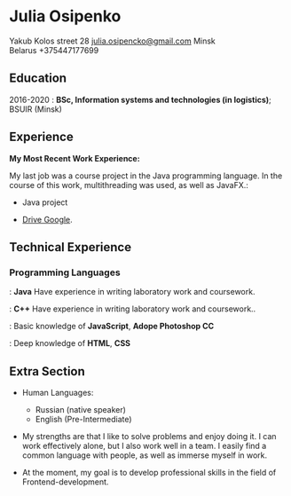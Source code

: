 # Julia Osipenko

Yakub Kolos street 28          julia.osipencko@gmail.com
Minsk                         
Belarus                        +375447177699

## Education

2016-2020
:   **BSc, Information systems and technologies (in logistics)**; 
    BSUIR (Minsk)

## Experience

**My Most Recent Work Experience:**

My last job was a course project in the Java programming language.
In the course of this work, multithreading was used, as well as JavaFX.:

* Java project

* [Drive Google](https://drive.google.com/open?id=1nwtJVgtDHTHhvAxN8J5HYi5KtIezVyb9). 

## Technical Experience

### Programming Languages
:   **Java** Have experience in writing laboratory work and coursework.

:   **C++** Have experience in writing laboratory work and coursework.. 

:   Basic knowledge of **JavaScript**, **Adope Photoshop CC**

:   Deep knowledge of **HTML**, **CSS**


## Extra Section

* Human Languages:

     * Russian (native speaker)
     * English (Pre-Intermediate)

* My strengths are that I like to solve problems and enjoy doing it. I can
  work effectively alone, but I also work well in a team. I easily find a
  common language with people, as well as immerse myself in work.

* At the moment, my goal is to develop professional skills in the field of
  Frontend-development.
